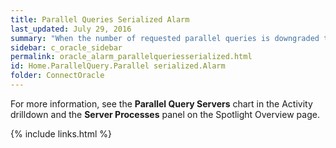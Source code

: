 ```yaml
---
title: Parallel Queries Serialized Alarm
last_updated: July 29, 2016
summary: "When the number of requested parallel queries is downgraded to one, the query is no longer a parallel query but a serial query. The query has been serialized."
sidebar: c_oracle_sidebar
permalink: oracle_alarm_parallelqueriesserialized.html
id: Home.ParallelQuery.Parallel serialized.Alarm
folder: ConnectOracle
---
```



For more information, see the **Parallel Query Servers** chart in the Activity drilldown and the **Server Processes** panel on the Spotlight Overview page.


{% include links.html %}
